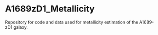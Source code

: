 # A1689zD1_Metallicity

Repository for code and data used for metallicity estimation of the A1689-zD1 galaxy.
